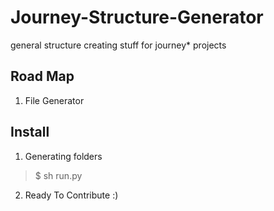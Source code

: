 Journey-Structure-Generator
===========================

general structure creating stuff for journey* projects

Road Map
---

 1. File Generator  
 

Install
---

 1. Generating folders
     

> $ sh run.py

 2. Ready To Contribute :)
 
